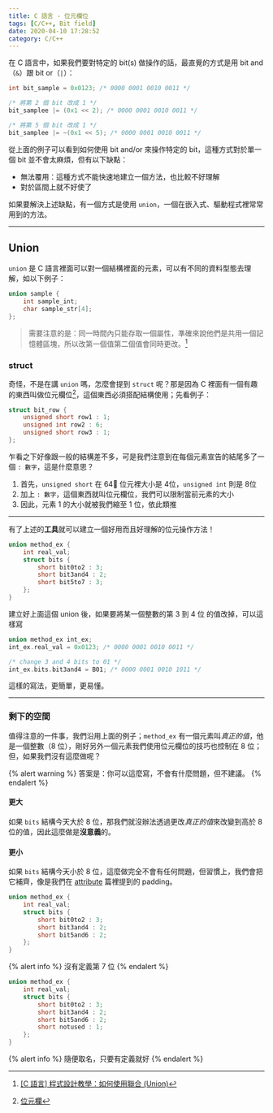 ```yaml
---
title: C 語言 - 位元欄位
tags: [C/C++, Bit field]
date: 2020-04-10 17:28:52
category: C/C++
---
```

在 C 語言中，如果我們要對特定的 bit(s) 做操作的話，最直覺的方式是用 bit and（`&`）跟 bit or（`|`）：

```c
int bit_sample = 0x0123; /* 0000 0001 0010 0011 */

/* 將第 2 個 bit 改成 1 */
bit_samplee |= (0x1 << 2); /* 0000 0001 0010 0011 */

/* 將第 5 個 bit 改成 1 */
bit_samplee |= ~(0x1 << 5); /* 0000 0001 0010 0011 */
```

從上面的例子可以看到如何使用 bit and/or 來操作特定的 bit，這種方式對於單一個 bit 並不會太麻煩，但有以下缺點：
- 無法覆用：這種方式不能快速地建立一個方法，也比較不好理解
- 對於區間上就不好使了

如果要解決上述缺點，有一個方式是使用 `union`，一個在嵌入式、驅動程式裡常常用到的方法。

---

## Union
`union` 是 C 語言裡面可以對一個結構裡面的元素，可以有不同的資料型態去理解，如以下例子：

```c
union sample {
    int sample_int;
    char sample_str[4];
};
```

>需要注意的是：同一時間內只能存取一個屬性，準確來說他們是共用一個記憶體區塊，所以改第一個值第二個值會同時更改。[^1]

[^1]:[[C 語言] 程式設計教學：如何使用聯合 (Union)](https://michaelchen.tech/c-programming/union/)

### struct
奇怪，不是在講 `union` 嗎，怎麼會提到 `struct` 呢？那是因為 C 裡面有一個有趣的東西叫做位元欄位[^2]，這個東西必須搭配結構使用；先看例子：

```c
struct bit_row {
    unsigned short row1 : 1;
    unsigned int row2 : 6;
    unsigned short row3 : 1;
};
```

乍看之下好像跟一般的結構差不多，可是我們注意到在每個元素宣告的結尾多了一個 `: 數字`，這是什麼意思？
1. 首先，`unsigned short` 在 64 位元裡大小是 4位，`unsigned int` 則是 8位
2. 加上 `: 數字`，這個東西就叫位元欄位，我們可以限制當前元素的大小
3. 因此，元素 1 的大小就被我們縮至 1 位，依此類推

[^2]:[位元欄](https://zh.wikipedia.org/wiki/%E4%BD%8D%E6%AE%B5)

---

有了上述的**工具**就可以建立一個好用而且好理解的位元操作方法！

```c
union method_ex {
    int real_val;
    struct bits {
        short bit0to2 : 3;
        short bit3and4 : 2;
        short bit5to7 : 3;
    };
}
```

建立好上面這個 union 後，如果要將某一個整數的第 3 到 4 位 的值改掉，可以這樣寫

```c
union method_ex int_ex;
int_ex.real_val = 0x0123; /* 0000 0001 0010 0011 */

/* change 3 and 4 bits to 01 */
int_ex.bits.bit3and4 = B01; /* 0000 0001 0010 1011 */
```

這樣的寫法，更簡單，更易懂。

---
### 剩下的空間
值得注意的一件事，我們沿用上面的例子；`method_ex` 有一個元素叫*真正的值*，他是一個整數（8 位），剛好另外一個元素我們使用位元欄位的技巧也控制在 8 位；但，如果我們沒有這麼做呢？

{% alert warning %}
答案是：你可以這麼寫，不會有什麼問題，但不建議。
{% endalert %}

#### 更大
如果 `bits` 結構今天大於 8 位，那我們就沒辦法透過更改*真正的值*來改變到高於 8 位的值，因此這麼做是**沒意義**的。

#### 更小
如果 `bits` 結構今天小於 8 位，這麼做完全不會有任何問題，但習慣上，我們會把它補齊，像是我們在 [attribute](/c-attribute) 篇裡提到的 padding。

```c
union method_ex {
    int real_val;
    struct bits {
        short bit0to2 : 3;
        short bit3and4 : 2;
        short bit5and6 : 2;
    };
}
```

{% alert info %}
沒有定義第 7 位
{% endalert %}

```c
union method_ex {
    int real_val;
    struct bits {
        short bit0to2 : 3;
        short bit3and4 : 2;
        short bit5and6 : 2;
        short notused : 1;
    };
}
```

{% alert info %}
隨便取名，只要有定義就好
{% endalert %}
